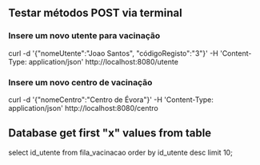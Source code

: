 ## Testar métodos POST via terminal
### Insere um novo utente para vacinação
curl -d '{"nomeUtente":"Joao Santos", "códigoRegisto":"3"}' -H 'Content-Type: application/json' http://localhost:8080/utente

### Insere um novo centro de vacinação 
curl -d '{"nomeCentro":"Centro de Évora"}' -H 'Content-Type: application/json' http://localhost:8080/centro



## Database get first "x" values from table
select id_utente from fila_vacinacao order by id_utente desc limit 10;
